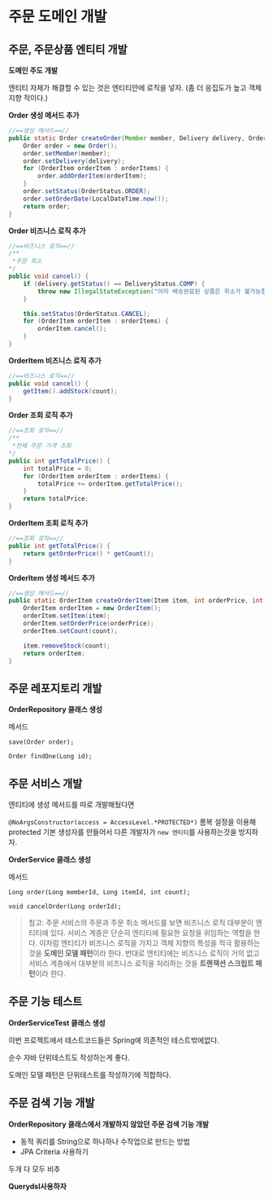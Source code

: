 # 주문 도메인 개발

## 주문, 주문상품 엔티티 개발

**도메인 주도 개발**

엔티티 자체가 해결할 수 있는 것은 엔티티안에 로직을 넣자. (좀 더 응집도가 높고 객체지향 적이다.)

**Order 생성 메서드 추가**

```java
//==생성 메서드==//
public static Order createOrder(Member member, Delivery delivery, OrderItem... orderItems) {
    Order order = new Order();
    order.setMember(member);
    order.setDelivery(delivery);
    for (OrderItem orderItem : orderItems) {
        order.addOrderItem(orderItem);
    }
    order.setStatus(OrderStatus.ORDER);
    order.setOrderDate(LocalDateTime.now());
    return order;
}
```

**Order 비즈니스 로직 추가**

```java
//==비즈니스 로직==//
/**
 *주문 최소
*/
public void cancel() {
    if (delivery.getStatus() == DeliveryStatus.COMP) {
        throw new IllegalStateException("이미 배송완료된 상품은 취소가 불가능합니다.");
    }

    this.setStatus(OrderStatus.CANCEL);
    for (OrderItem orderItem : orderItems) {
        orderItem.cancel();
    }
}
```

**OrderItem 비즈니스 로직 추가**

```java
//==비즈니스 로직==//
public void cancel() {
    getItem().addStock(count);
}
```

**Order 조회 로직 추가**

```java
//==조회 로직==//
/**
 *전체 주문 가격 조회
*/
public int getTotalPrice() {
    int totalPrice = 0;
    for (OrderItem orderItem : orderItems) {
        totalPrice += orderItem.getTotalPrice();
    }
    return totalPrice;
}
```

**OrderItem 조회 로직 추가**

```java
//==조회 로직==//
public int getTotalPrice() {
    return getOrderPrice() * getCount();
}
```

**OrderItem 생성 메서드 추가**

```java
//==생성 메서드==//
public static OrderItem createOrderItem(Item item, int orderPrice, int count) {
    OrderItem orderItem = new OrderItem();
    orderItem.setItem(item);
    orderItem.setOrderPrice(orderPrice);
    orderItem.setCount(count);

    item.removeStock(count);
    return orderItem;
}
```

## 주문 레포지토리 개발

**OrderRepository 클래스 생성**

메서드

`save(Order order);`

`Order findOne(Long id);`

## 주문 서비스 개발

엔티티에 생성 메서드를 따로 개발해뒀다면

`@NoArgsConstructor(access = AccessLevel.*PROTECTED*)` 롬복 설정을 이용해 protected 기본 생성자를 만들어서 다른 개발자가 `new 엔티티`를 사용하는것을 방지하자.

**OrderService 클래스 생성**

메서드

`Long order(Long memberId, Long itemId, int count);`

`void cancelOrder(Long orderId);`

> 참고: 주문 서비스의 주문과 주문 취소 메서드를 보면 비즈니스 로직 대부분이 엔티티에 있다. 서비스 계층은 단순히 엔티티에 필요한 요청을 위임하는 역할을 한다. 이처럼 엔티티가 비즈니스 로직을 가지고 객체 지향의 특성을 적극 활용하는 것을 **도메인 모델 패턴**이라 한다. 반대로 엔티티에는 비즈니스 로직이 거의 없고 서비스 계층에서 대부분의 비즈니스 로직을 처리하는 것을 **트랜잭션 스크립트 패턴**이라 한다.
> 

## 주문 기능 테스트

**OrderServiceTest 클래스 생성**

이번 프로젝트에서 테스트코드들은 Spring에 의존적인 테스트밖에없다.

순수 자바 단위테스트도 작성하는게 좋다.

도메인 모델 패턴은 단위테스트를 작성하기에 적합하다.

## 주문 검색 기능 개발

**OrderRepository 클래스에서 개발하지 않았던 주문 검색 기능 개발**

- 동적 쿼리를 String으로 하나하나 수작업으로 만드는 방법
- JPA Criteria 사용하기

두개 다 모두 비추

**Querydsl사용하자**
